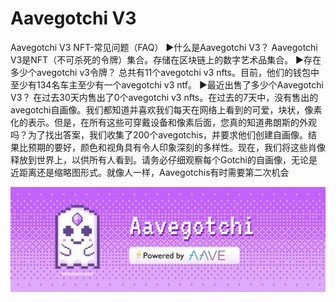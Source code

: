 # Aavegotchi V3

Aavegotchi V3 NFT-常见问题（FAQ）
▶什么是Aavegotchi V3？
Aavegotchi V3是NFT（不可杀死的令牌）集合。存储在区块链上的数字艺术品集合。
▶存在多少个avegotchi v3令牌？
总共有11个avegotchi v3 nfts。目前，他们的钱包中至少有134名车主至少有一个avegotchi v3 ntf。
▶最近出售了多少个Aavegotchi V3？
在过去30天内售出了0个avegotchi v3 nfts。在过去的7天中，没有售出的avegotchi自画像。我们都知道并喜欢我们每天在网络上看到的可爱，块状，像素化的表示。但是，在所有这些可穿戴设备和像素后面，您真的知道弗朗斯的外观吗？为了找出答案，我们收集了200个avegotchis，并要求他们创建自画像。结果比预期的要好，颜色和视角具有令人印象深刻的多样性。现在，我们将这些肖像释放到世界上，以供所有人看到。请务必仔细观察每个Gotchi的自画像，无论是近距离还是缩略图形式。就像人一样，Aavegotchis有时需要第二次机会

![unnamed](unnamed.jpg)
